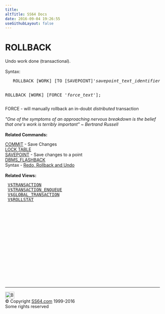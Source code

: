 ```yaml
---
title:
altTitle: SS64 Docs
date: 2016-09-04 19:26:55
useGithubLayout: false
---
```

<!-- #BeginLibraryItem "/Library/head_ora.lbi" --><!-- #EndLibraryItem --><h1>ROLLBACK</h1> 
<p>Undo work done (transactional).<br>
  <br>
  Syntax:</p>
<pre>   ROLLBACK [WORK] [TO [SAVEPOINT]'<i>savepoint_text_identifier</i>'];

   ROLLBACK [WORK] [FORCE '<i>force_text</i>'];</pre>
<p>FORCE - will manually rollback an in-doubt <i>distributed</i> 
  transaction<br>
  <br>
  <i class="quote">"One of the symptoms of an approaching nervous breakdown is the belief that 
  one's work is terribly important" ~ Bertrand 
  Russell </i><b><br>
  <br>
Related Commands:</b></p>
<p><a href="commit.html">COMMIT</a> - Save Changes<br>
<a href="lock.html">LOCK TABLE</a>
<br>
<a href="savepoint.html"> SAVEPOINT</a> - Save changes to a point<br>
<a href="../orap/DBMS_FLASHBACK.html">DBMS_FLASHBACK</a> <br>
Syntax - <a href="syntax-redo.html">Redo, Rollback and Undo</a><br>
<br>
<b>Related Views:</b></p>
<pre> <a href="../orav/V$TRANSACTION.html">V$TRANSACTION</a>
 <a href="../orav/V$TRANSACTION_ENQUEUE.html">V$TRANSACTION_ENQUEUE</a>
 <a href="../orav/V$GLOBAL_TRANSACTION.html">V$GLOBAL_TRANSACTION</a>
 <a href="../orav/V$ROLLSTAT.html">V$ROLLSTAT</a></pre><!-- #BeginLibraryItem "/Library/foot_ora.lbi" --><p><script async="" src="//pagead2.googlesyndication.com/pagead/js/adsbygoogle.js"></script>
<!-- oracle-footer -->
<ins class="adsbygoogle" style="display:inline-block;width:300px;height:250px" data-ad-client="ca-pub-6140977852749469" data-ad-slot="4275490898"></ins>
<script>
(adsbygoogle = window.adsbygoogle || []).push({});
</script></p>
<hr>
<div id="bl" class="footer"><a href="#"><img src="../images/top.png" width="30" height="22" alt="Back to the Top"></a></div>
<div id="br" class="footer, tagline">© Copyright <a href="http://ss64.com/">SS64.com</a> 1999-2016<br>
Some rights reserved</div><!-- #EndLibraryItem -->


